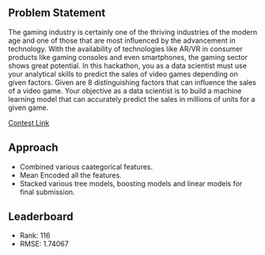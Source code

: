 ## Problem Statement

The gaming industry is certainly one of the thriving industries of the modern age and one of those that are most influenced by the advancement in technology. With the availability of technologies like AR/VR in consumer products like gaming consoles and even smartphones, the gaming sector shows great potential. In this hackathon, you as a data scientist must use your analytical skills to predict the sales of video games depending on given factors. Given are 8 distinguishing factors that can influence the sales of a video game. Your objective as a data scientist is to build a machine learning model that can accurately predict the sales in millions of units for a given game.

[Contest Link](https://www.machinehack.com/hackathons/5ef5dcfff86bc10bcd96d915)

## Approach

* Combined various caategorical features.
* Mean Encoded all the features.
* Stacked various tree models, boosting models and linear models for final submission.

## Leaderboard

* Rank: 116
* RMSE: 1.74067

